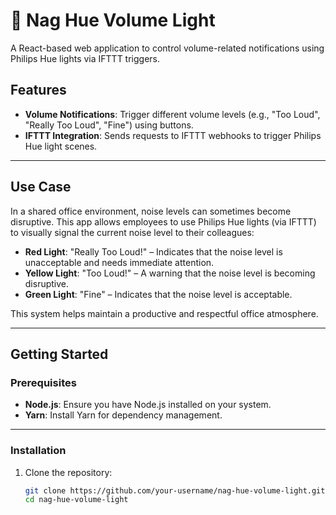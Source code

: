 # 🚦 Nag Hue Volume Light

A React-based web application to control volume-related notifications using Philips Hue lights via IFTTT triggers.

## Features

- **Volume Notifications**: Trigger different volume levels (e.g., "Too Loud", "Really Too Loud", "Fine") using buttons.
- **IFTTT Integration**: Sends requests to IFTTT webhooks to trigger Philips Hue light scenes.
---

## Use Case

In a shared office environment, noise levels can sometimes become disruptive. This app allows employees to use Philips Hue lights (via IFTTT) to visually signal the current noise level to their colleagues:

- **Red Light**: "Really Too Loud!" – Indicates that the noise level is unacceptable and needs immediate attention.
- **Yellow Light**: "Too Loud!" – A warning that the noise level is becoming disruptive.
- **Green Light**: "Fine" – Indicates that the noise level is acceptable.

This system helps maintain a productive and respectful office atmosphere.

---

## Getting Started

### Prerequisites

- **Node.js**: Ensure you have Node.js installed on your system.
- **Yarn**: Install Yarn for dependency management.

---

### Installation

1. Clone the repository:
   ```bash
   git clone https://github.com/your-username/nag-hue-volume-light.git
   cd nag-hue-volume-light